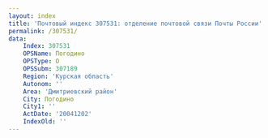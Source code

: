 ```yaml
---
layout: index
title: 'Почтовый индекс 307531: отделение почтовой связи Почты России'
permalink: /307531/
data:
    Index: 307531
    OPSName: Погодино
    OPSType: О
    OPSSubm: 307189
    Region: 'Курская область'
    Autonom: ''
    Area: 'Дмитриевский район'
    City: Погодино
    City1: ''
    ActDate: '20041202'
    IndexOld: ''
---
```

